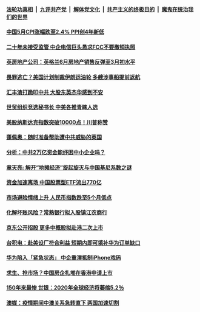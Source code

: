 

####  [法轮功真相](../../../../basic/blob/master/README.md?t=06101531) &nbsp;|&nbsp; [九评共产党](../../../../9ping.md/blob/master/README.md?t=06101531) &nbsp;|&nbsp; [解体党文化](../../../../jtdwh.md/blob/master/README.md?t=06101531)  &nbsp;|&nbsp; [共产主义的终极目的](../../../../gczydzjmd.md/blob/master/README.md?t=06101531) &nbsp;|&nbsp; [魔鬼在统治我们的世界](../../../../mgztzwmdsj.md/blob/master/README.md?t=06101531) 

#### [中国5月CPI涨幅跌至2.4% PPI创4年新低](../pages/soh7/388714.md?t=06101531) 
#### [二十年未接受监管 中企电信巨头恳求FCC不要撤销执照](../pages/soh7/388705.md?t=06101531) 
#### [英房地产公司：英格兰6月房地产销售反弹至3月初水平](../pages/soh7/388642.md?t=06101531) 
#### [畏罪逃亡？美国计划制裁伊朗运油轮 多艘涉事船提前返航](../pages/soh7/388687.md?t=06101531) 
#### [汇丰渣打跪叩中共 大股东英杰华感到不安](../pages/soh7/388660.md?t=06101531) 
#### [世贸组织竞选秘书长 中美各推青睐人选](../pages/soh7/388675.md?t=06101531) 
#### [美股纳斯达克指数突破10000点！川普称赞](../pages/soh7/388651.md?t=06101531) 
#### [蓬佩奥：随时准备帮助遭中共威胁的英国](../pages/soh7/388612.md?t=06101531) 
#### [分析：中共2万亿资金能纾困中小企业吗？](../pages/soh7/388471.md?t=06101531) 
#### [章天亮: 解开“地摊经济”旋起旋灭与中国基尼系数之谜](../pages/soh7/388528.md?t=06101531) 
#### [资金加速离场 中国股票型ETF流出770亿](../pages/soh7/388486.md?t=06101531) 
#### [市场避险情绪上升 人民币指数跌至5个月低点](../pages/soh7/388474.md?t=06101531) 
#### [化解坏账风险？常熟银行拟入股镇江农商行](../pages/soh7/388501.md?t=06101531) 
#### [京东公开招股 更多中概股拟赴港二次上市](../pages/soh7/388495.md?t=06101531) 
#### [台积电：赴美设厂符合利益 短期内即可填补华为订单缺口](../pages/soh7/388504.md?t=06101531) 
#### [华为陷入「紧急状态」 中企重演抵制iPhone戏码](../pages/soh7/388360.md?t=06101531) 
#### [ 求生、抢市场？中国房企扎堆在香港申请上市](../pages/soh7/388279.md?t=06101531) 
#### [150年来最惨 世银：2020年全球经济将萎缩5.2％ ](../pages/soh7/388264.md?t=06101531) 
#### [澳媒：疫情期间中澳关系急转直下 两国加速切割](../pages/soh7/388249.md?t=06101531) 
